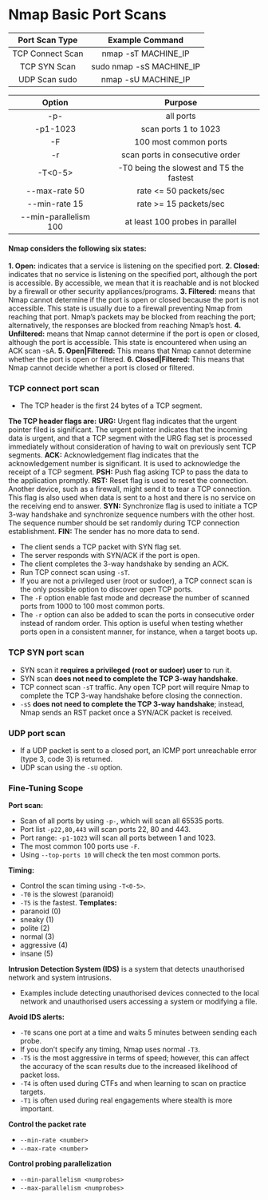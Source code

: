 # Nmap Basic Port Scans

|  Port Scan Type  |      Example Command      |
| :--------------: | :-----------------------: |
| TCP Connect Scan |    nmap -sT MACHINE\_IP   |
|   TCP SYN Scan   | sudo nmap -sS MACHINE\_IP |
|   UDP Scan sudo  |    nmap -sU MACHINE\_IP   |

|         Option        |                  Purpose                 |
| :-------------------: | :--------------------------------------: |
|          -p-          |                 all ports                |
|        -p1-1023       |           scan ports 1 to 1023           |
|           -F          |           100 most common ports          |
|           -r          |      scan ports in consecutive order     |
|        -T<0-5>        | -T0 being the slowest and T5 the fastest |
|     --max-rate 50     |          rate <= 50 packets/sec          |
|     --min-rate 15     |          rate >= 15 packets/sec          |
| --min-parallelism 100 |      at least 100 probes in parallel     |

#### Nmap considers the following six states:

**1. Open:** indicates that a service is listening on the specified port. **2. Closed:** indicates that no service is listening on the specified port, although the port is accessible. By accessible, we mean that it is reachable and is not blocked by a firewall or other security appliances/programs. **3. Filtered:** means that Nmap cannot determine if the port is open or closed because the port is not accessible. This state is usually due to a firewall preventing Nmap from reaching that port. Nmap’s packets may be blocked from reaching the port; alternatively, the responses are blocked from reaching Nmap’s host. **4. Unfiltered:** means that Nmap cannot determine if the port is open or closed, although the port is accessible. This state is encountered when using an ACK scan -sA. **5. Open|Filtered:** This means that Nmap cannot determine whether the port is open or filtered. **6. Closed|Filtered:** This means that Nmap cannot decide whether a port is closed or filtered.

### TCP connect port scan

* The TCP header is the first 24 bytes of a TCP segment.

**The TCP header flags are:** **URG:** Urgent flag indicates that the urgent pointer filed is significant. The urgent pointer indicates that the incoming data is urgent, and that a TCP segment with the URG flag set is processed immediately without consideration of having to wait on previously sent TCP segments. **ACK:** Acknowledgement flag indicates that the acknowledgement number is significant. It is used to acknowledge the receipt of a TCP segment. **PSH:** Push flag asking TCP to pass the data to the application promptly. **RST:** Reset flag is used to reset the connection. Another device, such as a firewall, might send it to tear a TCP connection. This flag is also used when data is sent to a host and there is no service on the receiving end to answer. **SYN:** Synchronize flag is used to initiate a TCP 3-way handshake and synchronize sequence numbers with the other host. The sequence number should be set randomly during TCP connection establishment. **FIN:** The sender has no more data to send.

* The client sends a TCP packet with SYN flag set.
* The server responds with SYN/ACK if the port is open.
* The client completes the 3-way handshake by sending an ACK.
* Run TCP connect scan using `-sT`.
* If you are not a privileged user (root or sudoer), a TCP connect scan is the only possible option to discover open TCP ports.
* The `-F` option enable fast mode and decrease the number of scanned ports from 1000 to 100 most common ports.
* The `-r` option can also be added to scan the ports in consecutive order instead of random order. This option is useful when testing whether ports open in a consistent manner, for instance, when a target boots up.

### TCP SYN port scan

* SYN scan it **requires a privileged (root or sudoer) user** to run it.
* SYN scan **does not need to complete the TCP 3-way handshake**.
* TCP connect scan `-sT` traffic. Any open TCP port will require Nmap to complete the TCP 3-way handshake before closing the connection.
* `-sS` **does not need to complete the TCP 3-way handshake**; instead, Nmap sends an RST packet once a SYN/ACK packet is received.

### UDP port scan

* If a UDP packet is sent to a closed port, an ICMP port unreachable error (type 3, code 3) is returned.
* UDP scan using the `-sU` option.

### Fine-Tuning Scope

**Port scan:**

* Scan of all ports by using `-p-`, which will scan all 65535 ports.
* Port list `-p22,80,443` will scan ports 22, 80 and 443.
* Port range: `-p1-1023` will scan all ports between 1 and 1023.
* The most common 100 ports use `-F`.
* Using `--top-ports 10` will check the ten most common ports.

**Timing:**

* Control the scan timing using `-T<0-5>`.
* `-T0` is the slowest (paranoid)
* `-T5` is the fastest. **Templates:**
* paranoid (0)
* sneaky (1)
* polite (2)
* normal (3)
* aggressive (4)
* insane (5)

**Intrusion Detection System (IDS)** is a system that detects unauthorised network and system intrusions.

* Examples include detecting unauthorised devices connected to the local network and unauthorised users accessing a system or modifying a file.

**Avoid IDS alerts:**

* `-T0` scans one port at a time and waits 5 minutes between sending each probe.
* If you don’t specify any timing, Nmap uses normal `-T3`.
* `-T5` is the most aggressive in terms of speed; however, this can affect the accuracy of the scan results due to the increased likelihood of packet loss.
* `-T4` is often used during CTFs and when learning to scan on practice targets.
* `-T1` is often used during real engagements where stealth is more important.

**Control the packet rate**

* `--min-rate <number>`
* `--max-rate <number>`

**Control probing parallelization**

* `--min-parallelism <numprobes>`
* `--max-parallelism <numprobes>`
